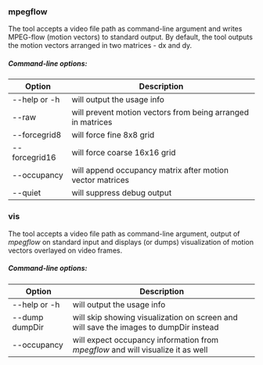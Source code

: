 ### mpegflow

The tool accepts a video file path as command-line argument and writes MPEG-flow (motion vectors) to standard output. By default, the tool outputs the motion vectors arranged in two matrices - dx and dy.
##### Command-line options:

Option | Description
--- | ---
--help or -h | will output the usage info
--raw | will prevent motion vectors from being arranged in matrices
--forcegrid8 | will force fine 8x8 grid
--forcegrid16 | will force coarse 16x16 grid
--occupancy | will append occupancy matrix after motion vector matrices
--quiet | will suppress debug output

### vis
The tool accepts a video file path as command-line argument, output of *mpegflow* on standard input and displays (or dumps) visualization of motion vectors overlayed on video frames.
##### Command-line options:

Option | Description
--- | ---
--help or -h | will output the usage info
--dump dumpDir | will skip showing visualization on screen and will save the images to dumpDir instead
--occupancy | will expect occupancy information from *mpegflow* and will visualize it as well
